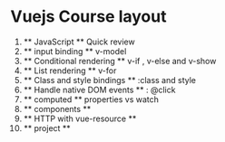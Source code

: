 <h1>Vuejs Course layout</h1>
<ol>
<li>** JavaScript ** Quick review</li>
<li>** input binding ** v-model</li>
<li>** Conditional rendering **  v-if , v-else and  v-show</li>
<li>** List rendering **   v-for</li>
<li>** Class and style bindings **  :class and style</li>
<li>** Handle native DOM events ** : @click</li>
<li>** computed ** properties vs watch</li>
<li>** components ** </li>
<li>** HTTP with vue-resource ** </li>
<li>** project **</li>
</ol>
 